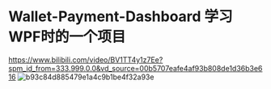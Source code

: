 # Wallet-Payment-Dashboard 学习WPF时的一个项目
https://www.bilibili.com/video/BV1TT4y1z7Ee?spm_id_from=333.999.0.0&vd_source=00b5707eafe4af93b808de1d36b3e616
![b93c84d885479e1a4c9b1be4f32a93e](https://user-images.githubusercontent.com/102707475/173510270-1a1c6020-8be4-4a38-b583-21bea213e5cf.png)
